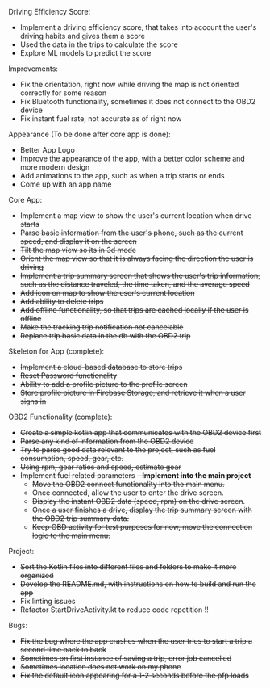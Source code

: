 Driving Efficiency Score:
- Implement a driving efficiency score, that takes into account the user's driving habits and gives them a score
- Used the data in the trips to calculate the score
- Explore ML models to predict the score

Improvements:
- Fix the orientation, right now while driving the map is not oriented correctly for some reason
- Fix Bluetooth functionality, sometimes it does not connect to the OBD2 device
- Fix instant fuel rate, not accurate as of right now

Appearance (To be done after core app is done):
- Better App Logo
- Improve the appearance of the app, with a better color scheme and more modern design
- Add animations to the app, such as when a trip starts or ends
- Come up with an app name

Core App:
- ~~Implement a map view to show the user's current location when drive starts~~
- ~~Parse basic information from the user's phone, such as the current speed, and display it on the screen~~
- ~~Tilt the map view so its in 3d mode~~
- ~~Orient the map view so that it is always facing the direction the user is driving~~
- ~~Implement a trip summary screen that shows the user's trip information, such as the distance traveled,
  the time taken, and the average speed~~
- ~~Add icon on map to show the user's current location~~
- ~~Add ability to delete trips~~
- ~~Add offline functionality, so that trips are cached locally if the user is offline~~
- ~~Make the tracking trip notification not cancelable~~
- ~~Replace trip basic data in the db with the OBD2 trip~~

Skeleton for App (complete):
- ~~Implement a cloud-based database to store trips~~
- ~~Reset Password functionality~~
- ~~Ability to add a profile picture to the profile screen~~
- ~~Store profile picture in Firebase Storage, and retrieve it when a user signs in~~

OBD2 Functionality (complete):
- ~~Create a simple kotlin app that communicates with the OBD2 device first~~
- ~~Parse any kind of information from the OBD2 device~~
- ~~Try to parse good data relevant to the project, such as fuel consumption, speed, gear, etc.~~
- ~~Using rpm, gear ratios and speed, estimate gear~~
- ~~Implement fuel related parameters~~
~~- **Implement into the main project**~~
    - ~~Move the OBD2 connect functionality into the main menu.~~
    - ~~Once connected, allow the user to enter the drive screen~~.
    - ~~Display the instant OBD2 data (speed, rpm) on the drive screen~~.
    - ~~Once a user finishes a drive, display the trip summary screen with the OBD2 trip summary data.~~
    - ~~Keep OBD activity for test purposes for now, move the connection logic to the main menu.~~

Project:
- ~~Sort the Kotlin files into different files and folders to make it more organized~~
- ~~Develop the README.md, with instructions on how to build and run the app~~
- Fix linting issues
- ~~Refactor StartDriveActivity.kt to reduce code repetition !!~~

Bugs:
- ~~Fix the bug where the app crashes when the user tries to start a trip a second time back to back~~
- ~~Sometimes on first instance of saving a trip, error job cancelled~~
- ~~Sometimes location does not work on my phone~~
- ~~Fix the default icon appearing for a 1-2 seconds before the pfp loads~~